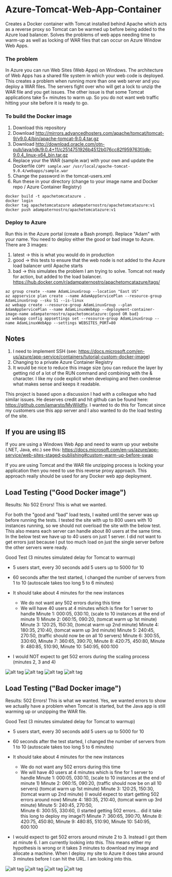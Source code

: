 # Azure-Tomcat-Web-App-Container
Creates a Docker container with Tomcat installed behind Apache which acts as a reverse proxy so Tomcat can be warmed up before being added to the Azure load balancer.  Solves the problems of web apps needing time to warm-up as well as locking of WAR files that can occur on Azure Window Web Apps.

### The problem
In Azure you can run Web Sites (Web Apps) on Windows.  The architecture of Web Apps has a shared file system in which your web code is deployed.  This creates a problem when running more than one web server and you deploy a WAR files.  The servers fight over who will get a lock to unzip the WAR file and you get issues. The other issue is that some Tomcat applications take 5+ minutes to warm up.  So you do not want web traffic hitting your site before it is ready to go.  


### To build the Docker image
1. Download this repository
2. Download http://mirrors.advancedhosters.com/apache/tomcat/tomcat-9/v9.0.4/bin/apache-tomcat-9.0.4.tar.gz
3. Download http://download.oracle.com/otn-pub/java/jdk/9.0.4+11/c2514751926b4512b076cc82f959763f/jdk-9.0.4_linux-x64_bin.tar.gz
4. Replace your the WAR (sample.war) with your own and update the Dockerfile
```COPY sample.war /usr/local/apache-tomcat-9.0.4/webapps/sample.war```
5. Change the password in the tomcat-users.xml
6. Run these in your directory (change to your image name and Docker repo / Azure Container Registry)
```
docker build -t apachetomcatazure .
docker login
docker tag apachetomcatazure adampaternostro/apachetomcatazure:v1
docker push adampaternostro/apachetomcatazure:v1
```


### Deploy to Azure
Run this in the Azure portal (create a Bash prompt). Replace "Adam" with your name.
You need to deploy either the good or bad image to Azure.  
There are 3 images:
1. latest -> this is what you would do in production
2. good -> this tests to ensure that the web node is not added to the Azure load balancer until Apache starts
3. bad -> this simulates the problem I am trying to solve.  Tomcat not ready for action, but added to the load balancer.
https://hub.docker.com/r/adampaternostro/apachetomcatazure/tags/
```
az group create --name AdamLinuxGroup --location "East US"
az appservice plan create --name AdamAppServicePlan --resource-group AdamLinuxGroup --sku S1 --is-linux
az webapp create --resource-group AdamLinuxGroup --plan AdamAppServicePlan --name AdamLinuxWebApp --deployment-container-image-name adampaternostro/apachetomcatazure:{good OR bad}
az webapp config appsettings set --resource-group AdamLinuxGroup --name AdamLinuxWebApp --settings WEBSITES_PORT=80
```

## Notes
1. I need to implement SSH (see: https://docs.microsoft.com/en-us/azure/app-service/containers/tutorial-custom-docker-image)
2. Changing to a private Azure Container Registry
3. It would be nice to reduce this image size (you can reduce the layer by getting rid of a lot of the RUN command and combining with the & character.  I like my code explicit when developing and then condense what makes sense and keeps it readable.

This project is based upon a discussion I had with a colleague who had similar issues. He deserves credit and hit github can be found here: https://github.com/jamarsto/MyWildfly.  I wanted to do this for Tomcat since my customers use this app server and I also wanted to do the load testing of the site.


## If you are using IIS
If you are using a Windows Web App and need to warm up your website (.NET, Java, etc.) see this: https://docs.microsoft.com/en-us/azure/app-service/web-sites-staged-publishing#custom-warm-up-before-swap

If you are using Tomcat and the WAR file unzipping process is locking your application then you need to use this reverse proxy approach.  This approach really should be used for any Docker web app deployment.


## Load Testing ("Good Docker image")
Results: No 502 Errors!  This is what we wanted.

For both the "good and "bad" load tests, I waited until the server was up before running the tests.
I tested the site with up to 800 users with 10 instances running, so we should not overload the site with the below test.
This also means each server can handle about 80 users at the same time.  
In the below test we have up to 40 users on just 1 server.  I did not want to get errors just because I put too much load on just the single server before the other servers were ready.

Good Test (3 minutes simulated delay for Tomcat to warmup)
- 5 users start, every 30 seconds add 5 users up to 5000 for 10 
- 60 seconds after the test started, I changed the number of servers from 1 to 10 (autoscale takes too long 5 to 6 minutes)
- It should take about 4 minutes for the new instances
   - We do not want any 502 errors during this time
   - We will have 40 users at 4 minutes which is fine for 1 server to handle 
     Minute 1:  000:05, 030:10,  (scale to 10 instances at the end of minute 1)
     Minute 2:  060:15, 090:20,  (tomcat warm up 1st minute)
     Minute 3:  120:25, 150:30,  (tomcat warm up 2nd minute) 
     Minute 4:  180:35, 210:40,  (tomcat warm up 3rd minute)
     Minute 5:  240:45, 270:50,  (traffic should now be on all 10 servers)
     Minute 6:  300:55, 330:60, 
     Minute 7:  360:65, 390:70, 
     Minute 8:  420:75, 450:80, 
     Minute 9:  480:85, 510:90,
     Minute 10: 540:95, 600:100
     
- I would NOT expect to get 502 errors during the scaling process (minutes 2, 3 and 4)

![alt tag](https://raw.githubusercontent.com/AdamPaternostro/Azure-Tomcat-Web-App-Container/master/images/good-performance-all.png)
![alt tag](https://raw.githubusercontent.com/AdamPaternostro/Azure-Tomcat-Web-App-Container/master/images/good-performance-view.png)
![alt tag](https://raw.githubusercontent.com/AdamPaternostro/Azure-Tomcat-Web-App-Container/master/images/good-throughput.png)
![alt tag](https://raw.githubusercontent.com/AdamPaternostro/Azure-Tomcat-Web-App-Container/master/images/good-http-errors.png)


## Load Testing ("Bad Docker image")
Results: 502 Errors!  This is what we wanted.  Yes, we wanted errors to show we actually have a problem when Tomcat is started, but the Java app is still warming up or unzipping the WAR file.

Good Test (3 minutes simulated delay for Tomcat to warmup)
- 5 users start, every 30 seconds add 5 users up to 5000 for 10 
- 60 seconds after the test started, I changed the number of servers from 1 to 10 (autoscale takes too long 5 to 6 minutes)
- It should take about 4 minutes for the new instances
   - We do not want any 502 errors during this time
   - We will have 40 users at 4 minutes which is fine for 1 server to handle 
     Minute 1:  000:05, 030:10,  (scale to 10 instances at the end of minute 1)
     Minute 2:  060:15, 090:20,  (traffic should now be on all 10 servers) 
                                 (tomcat warm up 1st minute)
     Minute 3:  120:25, 150:30,  (tomcat warm up 2nd minute) 
                                 (I would expect to start getting 502 errors around now)
     Minute 4:  180:35, 210:40,  (tomcat warm up 3rd minute)
     Minute 5:  240:45, 270:50,  
     Minute 6:  300:55, 330:60,  (I started getting 502 errors... did it take this long to deploy my image?)
     Minute 7:  360:65, 390:70, 
     Minute 8:  420:75, 450:80, 
     Minute 9:  480:85, 510:90,
     Minute 10: 540:95, 600:100
     
- I would expect to get 502 errors around minute 2 to 3.  Instead I got them at minute 6.  I am currently looking into this.  This means either my hypothesis is wrong or it takes 3 minutes to download my image and allocate a machine.  When I deploy my site to Azure it does take around 3 minutes before I can hit the URL.  I am looking into this.


![alt tag](https://raw.githubusercontent.com/AdamPaternostro/Azure-Tomcat-Web-App-Container/master/images/bad-performance-all.png)
![alt tag](https://raw.githubusercontent.com/AdamPaternostro/Azure-Tomcat-Web-App-Container/master/images/bad-performance-view.png)
![alt tag](https://raw.githubusercontent.com/AdamPaternostro/Azure-Tomcat-Web-App-Container/master/images/bad-throughput.png)
![alt tag](https://raw.githubusercontent.com/AdamPaternostro/Azure-Tomcat-Web-App-Container/master/images/bad-http-errors.png)
